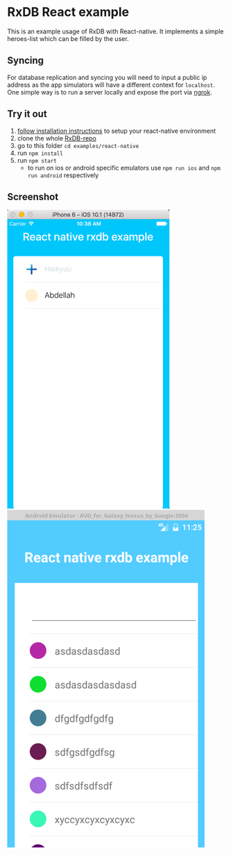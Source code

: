 # RxDB React example

This is an example usage of RxDB with React-native. It implements a simple heroes-list which can be filled by the user.

## Syncing

For database replication and syncing you will need to input a public ip address as the app simulators will have a different context for `localhost`. One simple way is to run a server locally and expose the port via [ngrok](https://ngrok.com/).

## Try it out

1. [follow installation instructions](https://facebook.github.io/react-native/docs/getting-started.html#content) to setup your react-native environment
1. clone the whole [RxDB-repo](https://github.com/pubkey/rxdb)
1. go to this folder `cd examples/react-native`
1. run `npm install`
1. run `npm start`
   * to run on ios or android specific emulators use `npm run ios` and `npm run android` respectively

## Screenshot

![Screenshot](docfiles/screenshot.png?raw=true)
![Android](docfiles/android.png?raw=true)

